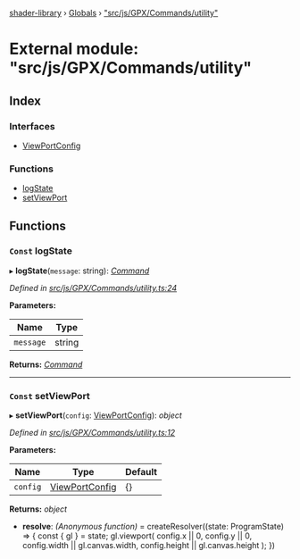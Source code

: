 [shader-library](../README.md) › [Globals](../globals.md) › ["src/js/GPX/Commands/utility"](_src_js_gpx_commands_utility_.md)

# External module: "src/js/GPX/Commands/utility"

## Index

### Interfaces

* [ViewPortConfig](../interfaces/_src_js_gpx_commands_utility_.viewportconfig.md)

### Functions

* [logState](_src_js_gpx_commands_utility_.md#const-logstate)
* [setViewPort](_src_js_gpx_commands_utility_.md#const-setviewport)

## Functions

### `Const` logState

▸ **logState**(`message`: string): *[Command](../interfaces/_src_js_gpx_commands_types_.command.md)*

*Defined in [src/js/GPX/Commands/utility.ts:24](https://github.com/devjeetr/shader-lib-2/blob/ba2fd65/src/js/GPX/Commands/utility.ts#L24)*

**Parameters:**

Name | Type |
------ | ------ |
`message` | string |

**Returns:** *[Command](../interfaces/_src_js_gpx_commands_types_.command.md)*

___

### `Const` setViewPort

▸ **setViewPort**(`config`: [ViewPortConfig](../interfaces/_src_js_gpx_commands_utility_.viewportconfig.md)): *object*

*Defined in [src/js/GPX/Commands/utility.ts:12](https://github.com/devjeetr/shader-lib-2/blob/ba2fd65/src/js/GPX/Commands/utility.ts#L12)*

**Parameters:**

Name | Type | Default |
------ | ------ | ------ |
`config` | [ViewPortConfig](../interfaces/_src_js_gpx_commands_utility_.viewportconfig.md) | {} |

**Returns:** *object*

* **resolve**: *(Anonymous function)* = createResolver((state: ProgramState) => {
    const { gl } = state;
    gl.viewport(
      config.x || 0,
      config.y || 0,
      config.width || gl.canvas.width,
      config.height || gl.canvas.height
    );
  })
